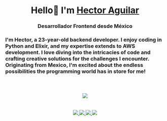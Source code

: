 <h1 align="center">Hello👋 I'm <a href="https://github.com/hhectormanuel" target="blank">Hector Aguilar</a></h1>
<h3 align="center">Desarrollador Frontend desde México</h3>

<h3>I'm Hector, a 23-year-old backend developer. I enjoy coding in Python and Elixir, and my expertise extends to AWS development. I love diving into the intricacies of code and crafting creative solutions for the challenges I encounter. Originating from Mexico, I'm excited about the endless possibilities the programming world has in store for me!<h3>

<br/>

<p align="center">
  <img src="https://skillicons.dev/icons?i=python,elixir,aws,linux,mongodb,django,git,postgresql,github&perline=3" />
</p>

<br/>

<div align="center">
  <a href="https://www.facebook.com/cesar.garcia.p.17/" target="_blank">
    <img src="https://img.shields.io/badge/Facebook-1877F2?style=for-the-badge&logo=facebook&logoColor=white"/>
  </a>
  <a href="https://www.instagram.com/cesargp17/" target="_blank">
    <img src="https://img.shields.io/badge/Instagram-E4405F?style=for-the-badge&logo=instagram&logoColor=white"/>
  </a>
  <a href="https://www.linkedin.com/in/cesar-perez-dev/" target="_blank">
    <img src="https://img.shields.io/badge/LinkedIn-0077B5?style=for-the-badge&logo=linkedin&logoColor=white"/>
  </a>
  <a href="https://discord.gg/hCjGK2Kd" target="_blank">
    <img src="https://img.shields.io/badge/Discord-7289DA?style=for-the-badge&logo=discord&logoColor=white"/>
  </a>
</div>

